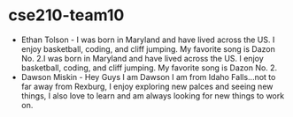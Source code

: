 # cse210-team10

- Ethan Tolson - 
I was born in Maryland and have lived across the US.  I enjoy basketball, coding, and cliff jumping. My favorite song is Dazon No. 2.I was born in Maryland and have lived across the US.  I enjoy basketball, coding, and cliff jumping. My favorite song is Dazon No. 2.
- Dawson Miskin -
Hey Guys I am Dawson I am from Idaho Falls...not to far away from Rexburg,
I enjoy exploring new palces and seeing new things, I also love to learn and am always looking for new things to work on.